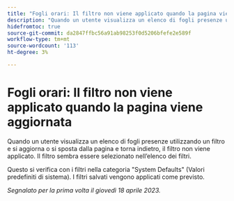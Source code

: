 ```yaml
---
title: "Fogli orari: Il filtro non viene applicato quando la pagina viene aggiornata"
description: "Quando un utente visualizza un elenco di fogli presenze utilizzando un filtro e si aggiorna o si sposta dalla pagina e torna indietro, il filtro non viene applicato. Il filtro sembra essere selezionato nell'elenco dei filtri."
hidefromtoc: true
source-git-commit: da2847ffbc56a91ab98253f0d5206bfefe2e589f
workflow-type: tm+mt
source-wordcount: '113'
ht-degree: 3%

---
```



# Fogli orari: Il filtro non viene applicato quando la pagina viene aggiornata

Quando un utente visualizza un elenco di fogli presenze utilizzando un filtro e si aggiorna o si sposta dalla pagina e torna indietro, il filtro non viene applicato. Il filtro sembra essere selezionato nell’elenco dei filtri.

Questo si verifica con i filtri nella categoria &quot;System Defaults&quot; (Valori predefiniti di sistema). I filtri salvati vengono applicati come previsto.

_Segnalato per la prima volta il giovedì 18 aprile 2023._


